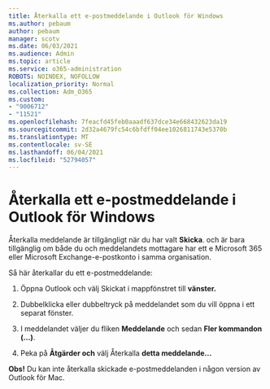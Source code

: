 ```yaml
---
title: Återkalla ett e-postmeddelande i Outlook för Windows
ms.author: pebaum
author: pebaum
manager: scotv
ms.date: 06/03/2021
ms.audience: Admin
ms.topic: article
ms.service: o365-administration
ROBOTS: NOINDEX, NOFOLLOW
localization_priority: Normal
ms.collection: Adm_O365
ms.custom:
- "9006712"
- "11521"
ms.openlocfilehash: 7feacfd45feb0aaadf637dce34e668432623da19
ms.sourcegitcommit: 2d32a4679fc54c6bfdff04ee1026811743e5370b
ms.translationtype: MT
ms.contentlocale: sv-SE
ms.lasthandoff: 06/04/2021
ms.locfileid: "52794057"
---
```

# <a name="how-to-recall-an-email-message-in-outlook-for-windows"></a>Återkalla ett e-postmeddelande i Outlook för Windows

Återkalla meddelande är tillgängligt när du har valt **Skicka**. och är bara tillgänglig om både du och meddelandets mottagare har ett e Microsoft 365 eller Microsoft Exchange-e-postkonto i samma organisation. 

Så här återkallar du ett e-postmeddelande:

1. Öppna Outlook och välj Skickat i mappfönstret till **vänster.**

1. Dubbelklicka eller dubbeltryck på meddelandet som du vill öppna i ett separat fönster.

1. I meddelandet väljer du fliken **Meddelande** och sedan **Fler kommandon (...)**.

1. Peka på **Åtgärder och** välj Återkalla **detta meddelande...**

**Obs!** Du kan inte återkalla skickade e-postmeddelanden i någon version av Outlook för Mac.